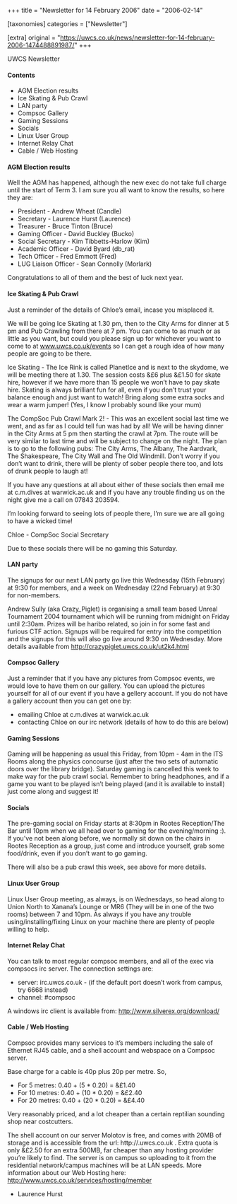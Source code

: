 +++
title = "Newsletter for 14 February 2006"
date = "2006-02-14"

[taxonomies]
categories = ["Newsletter"]

[extra]
original = "https://uwcs.co.uk/news/newsletter-for-14-february-2006-1474488891987/"
+++

UWCS Newsletter

#### Contents

  - AGM Election results
  - Ice Skating & Pub Crawl
  - LAN party
  - Compsoc Gallery
  - Gaming Sessions
  - Socials
  - Linux User Group
  - Internet Relay Chat
  - Cable / Web Hosting

#### AGM Election results

Well the AGM has happened, although the new exec do not take full charge until the start of Term 3. I am sure you all want to know the results, so here they are:

  - President - Andrew Wheat (Candle)
  - Secretary - Laurence Hurst (Laurence)
  - Treasurer - Bruce Tinton (Bruce)
  - Gaming Officer - David Buckley (Bucko)
  - Social Secretary - Kim Tibbetts-Harlow (Kim)
  - Academic Officer - David Byard (db\_rat)
  - Tech Officer - Fred Emmott (Fred)
  - LUG Liaison Officer - Sean Connolly (Morlark)

Congratulations to all of them and the best of luck next year.

#### Ice Skating & Pub Crawl

Just a reminder of the details of Chloe’s email, incase you misplaced it.

We will be going Ice Skating at 1.30 pm, then to the City Arms for dinner at 5 pm and Pub Crawling from there at 7 pm. You can come to as much or as little as you want, but could you please sign up for whichever you want to come to at www.uwcs.co.uk/events so I can get a rough idea of how many people are going to be there.

Ice Skating - The Ice Rink is called PlanetIce and is next to the skydome, we will be meeting there at 1.30. The session costs &£6 plus &£1.50 for skate hire, however if we have more than 15 people we won’t have to pay skate hire. Skating is always brilliant fun for all, even if you don’t trust your balance enough and just want to watch\! Bring along some extra socks and wear a warm jumper\! (Yes, I know I probably sound like your mum)

The CompSoc Pub Crawl Mark 2\! - This was an excellent social last time we went, and as far as I could tell fun was had by all\! We will be having dinner in the City Arms at 5 pm then starting the crawl at 7pm. The route will be very similar to last time and will be subject to change on the night. The plan is to go to the following pubs: The City Arms, The Albany, The Aardvark, The Shakespeare, The City Wall and The Old Windmill. Don’t worry if you don’t want to drink, there will be plenty of sober people there too, and lots of drunk people to laugh at\!

If you have any questions at all about either of these socials then email me at c.m.dives at warwick.ac.uk and if you have any trouble finding us on the night give me a call on 07843 203594.

I’m looking forward to seeing lots of people there, I’m sure we are all going to have a wicked time\!

Chloe - CompSoc Social Secretary

Due to these socials there will be no gaming this Saturday.

#### LAN party

The signups for our next LAN party go live this Wednesday (15th February) at 9:30 for members, and a week on Wednesday (22nd February) at 9:30 for non-members.

Andrew Sully (aka Crazy\_Piglet) is organising a small team based Unreal Tournament 2004 tournament which will be running from midnight on Friday until 2:30am. Prizes will be haribo related, so join in for some fast and furious CTF action. Signups will be required for entry into the competition and the signups for this will also go live around 9:30 on Wednesday. More details available from http://crazypiglet.uwcs.co.uk/ut2k4.html

#### Compsoc Gallery

Just a reminder that if you have any pictures from Compsoc events, we would love to have them on our gallery. You can upload the pictures yourself for all of our event if you have a gellery account. If you do not have a gallery account then you can get one by:

  - emailing Chloe at c.m.dives at warwick.ac.uk
  - contacting Chloe on our irc network (details of how to do this are below)

#### Gaming Sessions

Gaming will be happening as usual this Friday, from 10pm - 4am in the ITS Rooms along the physics concourse (just after the two sets of automatic doors over the library bridge). Saturday gaming is cancelled this week to make way for the pub crawl social. Remember to bring headphones, and if a game you want to be played isn’t being played (and it is available to install) just come along and suggest it\!

#### Socials

The pre-gaming social on Friday starts at 8:30pm in Rootes Reception/The Bar until 10pm when we all head over to gaming for the evening/morning :). If you’ve not been along before, we normally sit down on the chairs in Rootes Reception as a group, just come and introduce yourself, grab some food/drink, even if you don’t want to go gaming.

There will also be a pub crawl this week, see above for more details.

#### Linux User Group

Linux User Group meeting, as always, is on Wednesdays, so head along to Union North to Xanana’s Lounge or MR6 (They will be in one of the two rooms) between 7 and 10pm. As always if you have any trouble using/installing/fixing Linux on your machine there are plenty of people willing to help.

#### Internet Relay Chat

You can talk to most regular compsoc members, and all of the exec via compsocs irc server. The connection settings are:

  - server: irc.uwcs.co.uk - (if the default port doesn’t work from campus, try 6668 instead)
  - channel: \#compsoc

A windows irc client is available from: http://www.silverex.org/download/

#### Cable / Web Hosting

Compsoc provides many services to it’s members including the sale of Ethernet RJ45 cable, and a shell account and webspace on a Compsoc server.

Base charge for a cable is 40p plus 20p per metre. So,

  - For 5 metres: 0.40 + (5 \* 0.20) = &£1.40
  - For 10 metres: 0.40 + (10 \* 0.20) = &£2.40
  - For 20 metres: 0.40 + (20 \* 0.20) = &£4.40

Very reasonably priced, and a lot cheaper than a certain reptilian sounding shop near costcutters.

The shell account on our server Molotov is free, and comes with 20MB of storage and is accessible from the url: http://.uwcs.co.uk . Extra quota is only &£2.50 for an extra 500MB, far cheaper than any hosting provider you’re likely to find. The server is on campus so uploading to it from the residential network/campus machines will be at LAN speeds. More information about our Web Hosting here: http://www.uwcs.co.uk/services/hosting/member

  - Laurence Hurst
